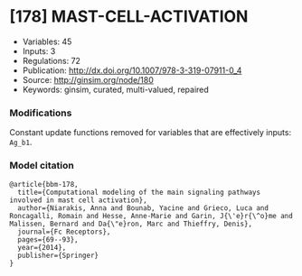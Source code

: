 # \[178\] MAST-CELL-ACTIVATION

 - Variables: 45
 - Inputs: 3
 - Regulations: 72
 - Publication: http://dx.doi.org/10.1007/978-3-319-07911-0_4
 - Source: http://ginsim.org/node/180
 - Keywords: ginsim, curated, multi-valued, repaired


### Modifications

Constant update functions removed for variables that are effectively inputs: `Ag_b1`.

### Model citation

```
@article{bbm-178,
  title={Computational modeling of the main signaling pathways involved in mast cell activation},
  author={Niarakis, Anna and Bounab, Yacine and Grieco, Luca and Roncagalli, Romain and Hesse, Anne-Marie and Garin, J{\'e}r{\^o}me and Malissen, Bernard and Da{\"e}ron, Marc and Thieffry, Denis},
  journal={Fc Receptors},
  pages={69--93},
  year={2014},
  publisher={Springer}
}

```

